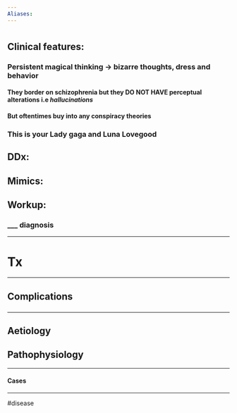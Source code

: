 ```yaml
---
Aliases:
---
```

# 
## Clinical features:
### Persistent magical thinking -> bizarre thoughts, dress and behavior
#### They border on schizophrenia but they DO NOT HAVE perceptual alterations i.e *hallucinations*
#### But oftentimes buy into any conspiracy theories
### This is your Lady gaga and Luna Lovegood
## DDx:
###
## Mimics:
###
## Workup:
### ___ diagnosis
---
# Tx

---
## Complications
###

---
## Aetiology
## Pathophysiology

---
#### Cases


---
#disease 